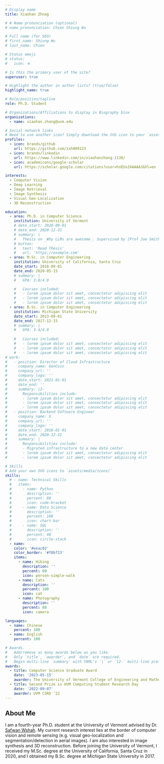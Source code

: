```yaml
---
# Display name
title: Xiaohan Zhnag

# # Name pronunciation (optional)
# name_pronunciation: Chien Shiung Wu

# Full name (for SEO)
# first_name: Shiung Wu
# last_name: Chien

# Status emoji
# status:
#   icon: ☕️

# Is this the primary user of the site?
superuser: true

# Highlight the author in author lists? (true/false)
highlight_name: true

# Role/position/tagline
role: Ph.D. Student

# Organizations/Affiliations to display in Biography blox
organizations:
  - name: xiaohan.zhang@uvm.edu

# Social network links
# Need to use another icon? Simply download the SVG icon to your `assets/media/icons/` folder.
profiles:
  - icon: brands/github
    url: https://github.com/zxh009123
  - icon: brands/linkedin
    url: https://www.linkedin.com/in/xiaohanzhang-1130/
  - icon: academicons/google-scholar
    url: https://scholar.google.com/citations?user=hnEUxZ4AAAAJ&hl=en

interests:
  - Computer Vision
  - Deep Learning
  - Image Retrieval
  - Image Synthesis
  - Visual Geo-Localization
  - 3D Reconstruction

education:
  - area: Ph.D. in Computer Science
    institution: University of Vermont
    # date_start: 2020-09-01
    # date_end: 2020-12-31
    # summary: |
    #   Thesis on _Why LLMs are awesome_. Supervised by [Prof Joe Smith](https://example.com). Presented papers at 5 IEEE conferences with the contributions being published in 2 Springer journals.
    # button:
    #   text: 'Read Thesis'
    #   url: 'https://example.com'
  - area: M.Sc. in Computer Engineering
    institution: University of California, Santa Cruz
    date_start: 2018-09-01
    date_end: 2020-05-15
    # summary: |
    #   GPA: 3.8/4.0

    #   Courses included:
    #   - lorem ipsum dolor sit amet, consectetur adipiscing elit
    #   - lorem ipsum dolor sit amet, consectetur adipiscing elit
    #   - lorem ipsum dolor sit amet, consectetur adipiscing elit
  - area: B.Sc. in Computer Engineering
    institution: Michigan State University
    date_start: 2013-09-01
    date_end: 2017-12-15
    # summary: |
    #   GPA: 3.4/4.0
      
    #   Courses included:
    #   - lorem ipsum dolor sit amet, consectetur adipiscing elit
    #   - lorem ipsum dolor sit amet, consectetur adipiscing elit
    #   - lorem ipsum dolor sit amet, consectetur adipiscing elit
# work:
#   - position: Director of Cloud Infrastructure
#     company_name: GenCoin
#     company_url: ''
#     company_logo: ''
#     date_start: 2021-01-01
#     date_end: ''
#     summary: |2-
#       Responsibilities include:
#       - lorem ipsum dolor sit amet, consectetur adipiscing elit
#       - lorem ipsum dolor sit amet, consectetur adipiscing elit
#       - lorem ipsum dolor sit amet, consectetur adipiscing elit
#   - position: Backend Software Engineer
#     company_name: X
#     company_url: ''
#     company_logo: ''
#     date_start: 2016-01-01
#     date_end: 2020-12-31
#     summary: |
#       Responsibilities include:
#       - Migrated infrastructure to a new data center
#       - lorem ipsum dolor sit amet, consectetur adipiscing elit
#       - lorem ipsum dolor sit amet, consectetur adipiscing elit

# Skills
# Add your own SVG icons to `assets/media/icons/`
skills:
  # - name: Technical Skills
  #   items:
  #     - name: Python
  #       description: ''
  #       percent: 80
  #       icon: code-bracket
  #     - name: Data Science
  #       description: ''
  #       percent: 100
  #       icon: chart-bar
  #     - name: SQL
  #       description: ''
  #       percent: 40
  #       icon: circle-stack
  - name: 
    color: '#eeac02'
    color_border: '#f0bf23'
    items:
      - name: Hiking
        description: ''
        percent: 60
        icon: person-simple-walk
      - name: Cats
        description: ''
        percent: 100
        icon: cat
      - name: Photography
        description: ''
        percent: 80
        icon: camera

languages:
  - name: Chinese
    percent: 100
  - name: English
    percent: 100

# Awards.
#   Add/remove as many awards below as you like.
#   Only `title`, `awarder`, and `date` are required.
#   Begin multi-line `summary` with YAML's `|` or `|2-` multi-line prefix and indent 2 spaces below.
awards:
  - title: Computer Science Graduate Award
    date: '2023-05-15'
    awarder: The University of Vermont College of Engineering and Mathematical Sciences
  - title: Second Prize in UVM Computing Student Research Day
    date: '2022-09-07'
    awarder: UVM CSRD ’22
---
```


## About Me

I am a fourth-year Ph.D. student at the University of Vermont advised by Dr. [Safwan Wshah](https://www.wshahaigroup.com/). My current research interest lies at the border of computer vision and remote sensing (e.g. visual geo-localization and segmentation/detection in aerial images). I am also interested in image synthesis and 3D reconstruction. Before joining the University of Vermont, I received my M.Sc. degree at the University of California, Santa Cruz in 2020, and I obtained my B.Sc. degree at Michigan State University in 2017.
